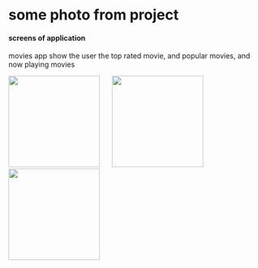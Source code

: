 # some photo from project

#### screens of application 
movies app show the user the top rated movie, and popular movies, and now playing movies
<div>
<img src="https://github.com/MOHAMD-ASHRAF/movies_app/assets/84055555/c6342571-558b-417b-8926-2277ba523691" width= 180>
&nbsp;&nbsp;&nbsp;&nbsp;
<img src="https://user-images.githubusercontent.com/84055555/221942364-3a409ddb-c520-4451-b10e-571e3b20ac48.jpg" width= 180>
&nbsp;&nbsp;&nbsp;&nbsp;
<img src="https://user-images.githubusercontent.com/84055555/221942503-aa7b6464-ed8a-493e-92a3-84879fe48b97.jpg" width= 180>
</div>
